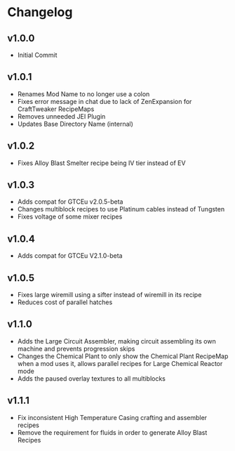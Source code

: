 # Changelog

## v1.0.0
 * Initial Commit

## v1.0.1
 * Renames Mod Name to no longer use a colon
 * Fixes error message in chat due to lack of ZenExpansion for CraftTweaker RecipeMaps
 * Removes unneeded JEI Plugin
 * Updates Base Directory Name (internal)

## v1.0.2
 * Fixes Alloy Blast Smelter recipe being IV tier instead of EV

## v1.0.3
 * Adds compat for GTCEu v2.0.5-beta
 * Changes multiblock recipes to use Platinum cables instead of Tungsten
 * Fixes voltage of some mixer recipes

## v1.0.4
 * Adds compat for GTCEu V2.1.0-beta

## v1.0.5
 * Fixes large wiremill using a sifter instead of wiremill in its recipe
 * Reduces cost of parallel hatches

## v1.1.0
 * Adds the Large Circuit Assembler, making circuit assembling its own machine and prevents progression skips
 * Changes the Chemical Plant to only show the Chemical Plant RecipeMap when a mod uses it, allows parallel recipes for Large Chemical Reactor mode
 * Adds the paused overlay textures to all multiblocks

## v1.1.1
 * Fix inconsistent High Temperature Casing crafting and assembler recipes
 * Remove the requirement for fluids in order to generate Alloy Blast Recipes
